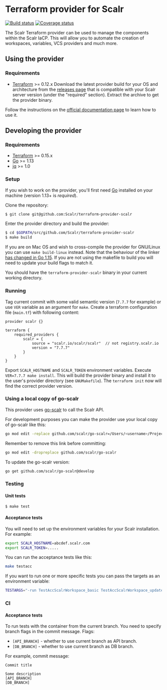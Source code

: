 # Terraform provider for Scalr
[![Build status](https://github.com/Scalr/terraform-provider-scalr/workflows/default/badge.svg)](https://github.com/Scalr/terraform-provider-scalr/actions) [![Coverage status](https://coveralls.io/repos/github/Scalr/terraform-provider-scalr/badge.svg?branch=develop)](https://coveralls.io/github/Scalr/terraform-provider-scalr?branch=develop)

The Scalr Terraform provider can be used to manage the components within the Scalr IaCP.
This will allow you to automate the creation of workspaces, variables, VCS providers and much more.

## Using the provider
### Requirements
- [Terraform](https://www.terraform.io/downloads.html) >= 0.12.x
Download the latest provider build for your OS and architecture
from the [releases page](https://github.com/Scalr/terraform-provider-scalr/releases)
that is compatible with your Scalr server version (under the "required" section).
Extract the archive to get the provider binary.

Follow the instructions on the [official documentation page](https://docs.scalr.com/en/latest/scalr-terraform-provider/index.html) to learn how to use it.
## Developing the provider
### Requirements
- [Terraform](https://www.terraform.io/downloads.html) >= 0.15.x
- [Go](https://golang.org/doc/install) >= 1.13
- [jq](https://stedolan.github.io/jq/) >= 1.0

### Setup
If you wish to work on the provider, you'll first need [Go](http://www.golang.org) installed
on your machine (version 1.13+ is *required*).

Clone the repository:
```sh
$ git clone git@github.com:Scalr/terraform-provider-scalr
```

Enter the provider directory and build the provider:
```sh
$ cd $GOPATH/src/github.com/Scalr/terraform-provider-scalr
$ make build
```
If you are on Mac OS and wish to cross-compile the provider for GNU/Linux you can use `make build-linux` instead.
Note that the behaviour of the linker [has changed in Go 1.15](https://golang.org/doc/go1.15#linker).
If you are not using the makefile to build you will need to update your build flags to match it.

You should have the `terraform-provider-scalr` binary in your current working directory.

### Running

Tag current commit with some valid semantic version (`7.7.7` for example) or use `VER` variable as an argument for `make`.
Create a terraform configuration file (`main.tf`) with following content:
```
provider scalr {}

terraform {
    required_providers {
        scalr = {
            source = "scalr.io/scalr/scalr"  // not registry.scalr.io
            version = "7.7.7"
        }
    }
}
```
Export `SCALR_HOSTNAME` and `SCALR_TOKEN` environment variables.
Execute `VER=7.7.7 make install`. This will build the provider binary and install it to the user's provider directory (see `GNUMakefile`).
The `terraform init` now will find the correct provider version.

### Using a local copy of go-scalr
This provider uses [go-scalr](https://github.com/Scalr/go-scalr) to call the Scalr API.

For development purposes you can make the provider use your local copy of go-scalr like this:
```sh
go mod edit -replace github.com/scalr/go-scalr=/Users/<username>/Projects/scalr/go-scalr # this should be your path
```
Remember to remove this link before committing:
```sh
go mod edit -dropreplace github.com/scalr/go-scalr
```

To update the go-scalr version:
```sh
go get github.com/scalr/go-scalr@develop
```

### Testing
#### Unit tests
```sh
$ make test
```
#### Acceptance tests
You will need to set up the environment variables for your Scalr installation. For example:
```sh
export SCALR_HOSTNAME=abcdef.scalr.com
export SCALR_TOKEN=.....
```

You can run the acceptance tests like this:
```sh
make testacc
```
If you want to run one or more specific tests you can pass the targets as an environment variable:
```sh
TESTARGS="-run TestAccScalrWorkspace_basic TestAccScalrWorkspace_update" make testacc
```

### CI

#### Acceptance tests

To run tests with the container from the current branch. You need to specify branch flags in the commit message.
Flags:
- `[API_BRANCH]` - whether to use current branch as API branch.
- `[DB_BRANCH]` - whether to use current branch as DB branch.

For example, commit message:
```
Commit title

Some description
[API_BRANCH]
[DB_BRANCH]
```
